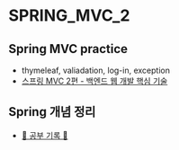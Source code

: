 # SPRING_MVC_2

## Spring MVC practice 
* thymeleaf, valiadation, log-in, exception
* [스프링 MVC 2편 - 백엔드 웹 개발 핵심 기술](https://www.inflearn.com/course/%EC%8A%A4%ED%94%84%EB%A7%81-mvc-2/dashboard "스프링 MVC 2편 - 백엔드 웹 개발 핵심 기술")

## Spring 개념 정리
* [🌼 공부 기록 🌼](https://dahliachoi.tistory.com/category/%E2%9C%8D%20STUDY/SPRING "🌼 공부 기록 🌼")
